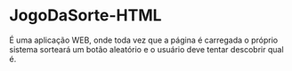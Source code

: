 # JogoDaSorte-HTML
 É uma aplicação WEB, onde toda vez que a página é carregada o próprio sistema sorteará um botão aleatório e o usuário deve tentar descobrir qual é.
